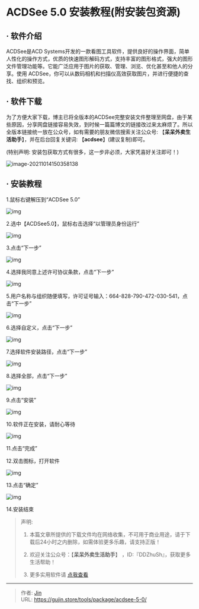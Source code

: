 # ACDSee 5.0 安装教程(附安装包资源)


## · 软件介绍
ACDSee是ACD Systems开发的一款看图工具软件，提供良好的操作界面，简单人性化的操作方式，优质的快速图形解码方式，支持丰富的图形格式，强大的图形文件管理功能等。它能广泛应用于图片的获取、管理、浏览、优化甚至和他人的分享。使用 ACDSee，你可以从数码相机和扫描仪高效获取图片，并进行便捷的查找、组织和预览。

## · 软件下载
为了方便大家下载，博主已将全版本的ACDSee完整安装文件整理至网盘，由于某些原因，分享网盘链接容易失效，到时候一篇篇博文的链接改过来太麻烦了。所以全版本链接统一放在公众号，如有需要的朋友微信搜索关注公众号: 【**呆呆外卖生活助手**】，并在后台回复关键词: 【**acdsee**】(建议复制)即可。

(特别声明: 安装包获取方式有很多，这一步非必须，大家凭喜好关注即可！)

![image-20211014150358138](https://img.gujin.store/img/image-20211014150358138.png)

## · 安装教程

1.鼠标右键解压到“ACDSee 5.0”

![img](https://img.gujin.store/img/v2-e7a0d81ce5f1f568f16c560d998a9874_720w.png)



2.选中【ACDSee5.0】，鼠标右击选择“以管理员身份运行”

![img](https://img.gujin.store/img/v2-f5e277c709839dd9593687ed3a385177_720w.png)



3.点击“下一步”

![img](https://img.gujin.store/img/v2-813b420930bc986f0219409632fdd315_720w.png)

4.选择我同意上述许可协议条款，点击“下一步”

![img](https://img.gujin.store/img/v2-87a43502bab14f9bfbeeb345f604dd6f_720w.png)



5.用户名称与组织随便填写，许可证号输入：664-828-790-472-030-541，点击“下一步”

![img](https://img.gujin.store/img/v2-b3d7730c5811c285890e1776c22bb3a0_720w.png)



6.选择自定义，点击“下一步”

![img](https://img.gujin.store/img/v2-597da3e3d33b6ed6125484c8bea07f32_720w.png)



7.选择软件安装路径，点击“下一步”

![img](https://img.gujin.store/img/v2-398d10f5b47499bb304c09b52c6fad56_720w.png)



8.选择全部，点击“下一步”

![img](https://img.gujin.store/img/v2-49a62d1e7cbea9e7e601906dcb060e83_720w.png)



9.点击“安装”

![img](https://img.gujin.store/img/v2-30a0a10d83d63f3a931a4d0b9ba6fd11_720w.png)



10.软件正在安装，请耐心等待

![img](https://img.gujin.store/img/v2-ee573180afc49e54c49b44ea32820f4a_720w.png)

11.点击“完成”



12.双击图标，打开软件

![img](https://img.gujin.store/img/v2-ad645e5f09ce2fe7aac26b230a3c7afb_720w.png)



13.点击“确定”

![img](https://img.gujin.store/img/v2-f14c2a6b0fb172111dc2d204c2dadabf_720w.png)



14.安装结束




> 声明: 
>
> 1. 本篇文章所提供的下载文件均在网络收集，不可用于商业用途，请于下载后24小时之内删除，如需体验更多乐趣，请支持正版！
>
> 2. 欢迎关注公众号：【**呆呆外卖生活助手**】 ，ID:『DDZhuSh』，获取更多生活帮助！
>
> 3. 更多实用软件请  [点我查看](/tools)


---

> 作者: [Jin](https://img.gujin.store/img/favicon.ico)  
> URL: https://gujin.store/tools/package/acdsee-5-0/  

